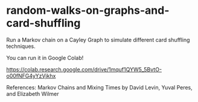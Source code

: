# random-walks-on-graphs-and-card-shuffling
Run a Markov chain on a Cayley Graph to simulate different card shuffling techniques.

You can run it in Google Colab!

https://colab.research.google.com/drive/1mquf1QYW5_5BvtO-o00fNFG4yYzVjkhx

References: Markov Chains and Mixing Times by David Levin, Yuval Peres, and Elizabeth Wilmer
